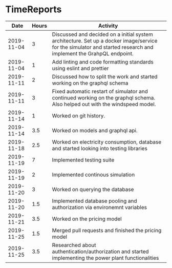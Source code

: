 # TimeReports

| Date  |      Hours    | Activity                                       |
| ----------- | ------- |------------------------------------------------
| 2019-11-04  | 3       | Discussed and decided on a initial system architecture. Set up a docker image/service for the simulator and started research and implement the GrahpQL endpoint.             |
|2019-11-04   | 1       | Add linting and code formatting standards using eslint and prettier|
|2019-11-11   | 2				| Discussed how to split the work and started working on the graphql schema |
|2019-11-11   | 3				| Fixed automatic restart of simulator and continued working on the graphql schema. Also helped out with the windspeed model.|
|2019-11-14   | 1				| Worked on git history. |
|2019-11-14		| 3.5				| Worked on models and graphql api.|
|2019-11-18		| 2.5			| Worked on electricity consumption, database and started looking into testing libraries |
|2019-11-19		| 7			| Implemented testing suite |
|2019-11-19		| 2			| Implemented continous simulation |
|2019-11-20		| 3			| Worked on querying the database |
|2019-11-20		| 1.5			| Implemented database pooling and authorization via environemnt variables |
|2019-11-21		| 3.5			| Worked on the pricing model |
|2019-11-25		| 1.5			| Merged pull requests and finished the pricing model |
|2019-11-25		| 3.5			| Researched about authentication/authorization and started implementing the power plant functionalities|
